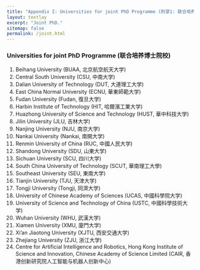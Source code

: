 ```yaml
---
title: "Appendix I: Universities for joint PhD Programme (附录1: 联合培养博士院校)"
layout: textlay
excerpt: "Joint PhD."
sitemap: false
permalink: /joint.html
---
```

### Universities for joint PhD Programme (联合培养博士院校)
1. Beihang University (BUAA, 北京航空航天大学)
2. Central South University (CSU, 中南大学)
3. Dalian University of Technology (DUT, 大連理工大学)
4. East China Normal University (ECNU, 華東師範大学)
5. Fudan University (Fudan, 復旦大学)
6. Harbin Institute of Technology (HIT, 哈爾濱工業大学)
7. Huazhong University of Science and Technology (HUST, 華中科技大学)
8. Jilin University (JLU, 吉林大学)
9. Nanjing University (NJU, 南京大学)
10. Nankai University (Nankai, 南開大学)
11. Renmin University of China (RUC, 中國人民大学)
12. Shandong University (SDU, 山東大学)
13. Sichuan University (SCU, 四川大学)
14. South China University of Technology (SCUT, 華南理工大學)
15. Southeast University (SEU, 東南大学)
16. Tianjin University (TJU, 天津大学)
17. Tongji University (Tongji, 同濟大学)
18. University of Chinese Academy of Sciences (UCAS, 中國科學院大学)
19. University of Science and Technology of China (USTC, 中國科學技術大学)
20. Wuhan University (WHU, 武漢大学)
21. Xiamen University (XMU, 廈門大学)
22. Xi’an Jiaotong University (XJTU, 西安交通大学)
23. Zhejiang University (ZJU, 浙江大学)
24. Centre for Artificial Intelligence and Robotics, Hong Kong Institute of Science and Innovation, Chinese Academy of Science Limited (CAIR, 香港创新研究院人工智能与机器人创新中心)
